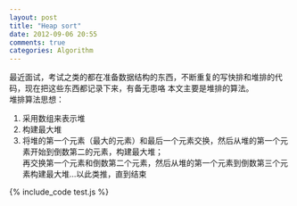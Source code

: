 ```yaml
---
layout: post
title: "Heap sort"
date: 2012-09-06 20:55
comments: true
categories: Algorithm
---
```

最近面试，考试之类的都在准备数据结构的东西，不断重复的写快排和堆排的代码，现在把这些东西都记录下来，有备无患咯
本文主要是堆排的算法。<br>
堆排算法思想：<br>
1. 采用数组来表示堆<br>
2. 构建最大堆<br>
3. 将堆的第一个元素（最大的元素）和最后一个元素交换，然后从堆的第一个元素开始到倒数第二的元素，构建最大堆；<br>
   再交换第一个元素和倒数第二个元素，然后从堆的第一个元素到倒数第三个元素构建最大堆...以此类推，直到结束<br>

{% include_code test.js %}


